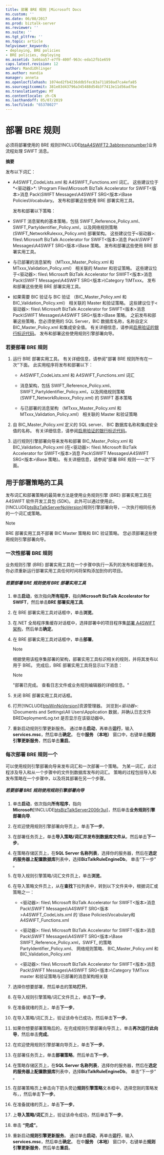 ```yaml
---
title: 部署 BRE 规则 |Microsoft Docs
ms.custom: ''
ms.date: 06/08/2017
ms.prod: biztalk-server
ms.reviewer: ''
ms.suite: ''
ms.tgt_pltfrm: ''
ms.topic: article
helpviewer_keywords:
- deploying, BRE policies
- BRE policies, deploying
ms.assetid: 3a66aa57-e7f9-400f-963c-eda12fb1e659
caps.latest.revision: 12
author: MandiOhlinger
ms.author: mandia
manager: anneta
ms.openlocfilehash: 1074ed2fb4236ddb5fec83a711850ad7ca4efa85
ms.sourcegitcommit: 381e83d43796a345488d54b3f7413e11d56ad7be
ms.translationtype: MT
ms.contentlocale: zh-CN
ms.lasthandoff: 05/07/2019
ms.locfileid: "65378027"
---
```

# <a name="deploying-bre-rules"></a>部署 BRE 规则
必须将部署使用的 BRE 规则[!INCLUDE[btaA4SWIFT2.3abbrevnonumber](../../includes/btaa4swift2-3abbrevnonumber-md.md)]业务流程处理 SWIFT 消息。  

 **摘要**  

 发布以下词汇：  

- A4SWIFT_CodeLists.xml 和 A4SWIFT_Functions.xml 词汇。 这些建议位于*\<驱动器\>*: \Program Files\Microsoft BizTalk Accelerator for SWIFT\<版本\>消息 Pack\SWIFT Messages\A4SWIFT SRG\<版本\>\Base Policies\Vocabulary。 发布和部署这些使用 BRE 部署实用工具。  

  发布和部署以下策略：  

- SWIFT 消息架构的基本策略，包括 SWIFT_Reference_Policy.xml、 SWIFT_PartyIdentifier_Policy.xml，以及网络规则策略 (SWIFT_NetworkRulexxx_Policy.xml) 部署架构。 这些建议位于\<驱动器\>: files\ Microsoft BizTalk Accelerator for SWIFT\<版本\>消息 Pack\SWIFT Messages\A4SWIFT SRG\<版本\>\Base 策略。 发布和部署这些使用 BRE 部署实用工具。  

- 与已部署的消息架构 （MTxxx_Master_Policy.xml 和 MTxxx_Validation_Policy.xml） 相关联的 Master 和验证策略。 这些建议位于\<驱动器\>: files\ Microsoft BizTalk Accelerator for SWIFT\<版本\>消息 Pack\SWIFT Messages\A4SWIFT SRG\<版本\>\Category 1\MTxxx。 发布和部署这些使用 BRE 部署实用工具。  

- 如果需要 BIC 验证与 BIC 验证 （BIC_Master_Policy.xml 和 BIC_Validation_Policy.xml） 相关联的 Master 和验证策略。 这些建议位于\<驱动器\>: files\ Microsoft BizTalk Accelerator for SWIFT\<版本\>消息 Pack\SWIFT Messages\A4SWIFT SRG\<版本\>\Base 策略。 之前发布和部署这些策略，您必须使用的 SQL Server，BIC 数据库名称，名称自定义 BIC_Master_Policy.xml 和集成安全值。 有关详细信息，请参阅[启用验证的银行标识代码](../../adapters-and-accelerators/accelerator-swift/enabling-validation-of-bank-identifier-codes.md)。 发布和部署这些使用规则引擎部署向导。  

### <a name="to-deploy-bre-rules"></a>若要部署 BRE 规则  

1.  运行 BRE 部署实用工具。 有关详细信息，请参阅"部署 BRE 规则所有在一次"下面。 此实用程序将发布和部署以下：  

    -   A4SWIFT_CodeLists.xml 和 A4SWIFT_Functions.xml 词汇  

    -   消息架构，包括 SWIFT_Reference_Policy.xml、 SWIFT_PartyIdentifier_Policy.xml，以及网络规则策略 (SWIFT_NetworkRulexxx_Policy.xml) 的 SWIFT 基本策略  

    -   与已部署的消息架构 （MTxxx_Master_Policy.xml 和 MTxxx_Validation_Policy.xml） 相关联的 Master 和验证策略  

2.  自 BIC_Master_Policy.xml 定义的 SQL server、 BIC 数据库名称和集成安全值的名称。 有关详细信息，请参阅[启用验证的银行标识代码](../../adapters-and-accelerators/accelerator-swift/enabling-validation-of-bank-identifier-codes.md)。  

3.  运行规则引擎部署向导来发布和部署 BIC_Master_Policy.xml 和 BIC_Validation_Policy.xml (在\<驱动器\>: files\ Microsoft BizTalk Accelerator for SWIFT\<版本\>消息 Pack\SWIFT Messages\A4SWIFT SRG\<版本\>\Base 策略)。 有关详细信息，请参阅"部署 BRE 规则一一次"下面。  

## <a name="tools-for-deploying-the-policies"></a>用于部署策略的工具  
 发布词汇和部署策略的最简单方法是使用业务规则引擎 (BRE) 部署实用工具在 A4SWIFT 软件开发工具包 (SDK)。 此外可以通过使用此，[!INCLUDE[btsBizTalkServerNoVersion](../../includes/btsbiztalkservernoversion-md.md)]规则引擎部署向导，一次执行相同任务的一个词汇或策略。  

> [!NOTE]
>  BRE 部署实用工具不部署 BIC Master 策略和 BIC 验证策略。 您必须部署这些使用规则引擎部署向导。  

### <a name="deploying-bre-rules-all-at-once"></a>一次性部署 BRE 规则  
 业务规则引擎 (BRE) 部署实用工具在一个步骤中执行一系列的发布和部署任务。 你必须重新运行部署实用工具任何时间将架构添加到你的项目。  

##### <a name="to-deploy-bre-rules-using-the-bre-deployment-utility"></a>若要部署 BRE 规则使用 BRE 部署实用工具  

1. 单击**启动**，依次指向**所有程序**，指向**Microsoft BizTalk Accelerator for SWIFT**，然后单击**BRE 部署实用工具**.  

2. 在 BRE 部署实用工具对话框中，单击**浏览**。  

3. 在.NET 全局程序集缓存对话框中，选择部署中的项目程序集[部署 A4SWIFT 架构](../../adapters-and-accelerators/accelerator-swift/deploying-a4swift-schemas.md)，然后单击**确定**。  

4. 在 BRE 部署实用工具对话框中，单击**部署**。  

   > [!NOTE]
   >  根据使用该程序集部署的架构，部署实用工具标识相关的规则，并将其发布以用于 BRE。 完成后，BRE 部署实用工具将显示以下消息：  

   > [!NOTE]
   >  "部署已完成。 查看日志文件或业务规则编辑器的详细信息。"  

5. 关闭 BRE 部署实用工具对话框。  

6. 打开[!INCLUDE[btsWinNoVersion](../../includes/btswinnoversion-md.md)]资源管理器。 浏览到\<*驱动器*\>: \Documents and Settings\All Users\Application 数据，并确认日志文件 BREDeploymentLog.txt 是否显示在该驱动器中。  

7. 重新启动规则引擎更新服务。 通过单击**启动**，再单击**运行**，输入**services.msc**，然后单击**确定**。 在中**服务 （本地）** 窗口中，右键单击**规则引擎更新服务**，然后单击**重启**。  

### <a name="deploying-bre-rules-one-at-a-time"></a>每次部署 BRE 规则一个  
 可以使用规则引擎部署向导来发布词汇和一次部署一个策略。 为某一词汇，此过程涉及导入和从一个步骤中的文件到数据库发布的词汇。 策略的过程包括导入和发布策略在一个步骤中，以及将其部署在另一个步骤。  

##### <a name="to-deploy-bre-rules-using-the-rules-engine-deployment-wizard"></a>若要部署 BRE 规则使用规则引擎部署向导  

1. 单击**启动**，依次指向**所有程序**，指向**Microsoft**[!INCLUDE[btsBizTalkServer2006r3ui](../../includes/btsbiztalkserver2006r3ui-md.md)]，然后单击**业务规则引擎部署向导**.  

2. 在欢迎使用规则引擎部署向导页上，单击**下一步**。  

3. 在部署任务页上，单击**导入策略/词汇并发布到数据库文件从**，然后单击**下一步**。  

4. 在策略存储区页上，在**SQL Server 名称列表**，选择你的服务器，然后在**选定的服务器上配置数据库**列表中，选择**BizTalkRuleEngineDb**。 单击“下一步” 。  

5. 在导入规则引擎策略/词汇文件页上，单击**浏览**。  

6. 在导入策略文件页上，从在**查找**下拉列表中，转到以下文件夹中，根据词汇或策略之一：  

   -   \<驱动器\>: files\ Microsoft BizTalk Accelerator for SWIFT\<版本\>消息 Pack\SWIFT Messages\A4SWIFT SRG\<版本\>A4SWIFT_CodeLists.xml 的 \Base Policies\Vocabulary和 A4SWIFT_Functions.xml  

   -   \<驱动器\>: files\ Microsoft BizTalk Accelerator for SWIFT\<版本\>消息 Pack\SWIFT Messages\A4SWIFT SRG\<版本\>\Base SWIFT_Reference_Policy.xml，SWIFT_ 的策略PartyIdentifier_Policy.xml、 网络规则策略、 BIC_Master_Policy.xml 和 BIC_Validation_Policy.xml  

   -   \<驱动器\>: files\ Microsoft BizTalk Accelerator for SWIFT\<版本\>消息 Pack\SWIFT Messages\A4SWIFT SRG\<版本\>\Category 1\MTxxx master 和验证策略与已部署的消息架构相关联  

7. 选择你想要部署，然后单击的策略**打开**。  

8. 在导入规则引擎策略/词汇文件页上，单击**下一步**。  

9. 在准备就绪的页上，单击**下一步**。  

10. 在导入策略/词汇页上，验证该命令已成功，然后单击**下一步**。  

11. 如果你想要部署策略后的，在完成规则引擎部署向导页上，单击**再次运行此向导**，然后单击**完成**。  

12. 在欢迎使用规则引擎部署向导页上，单击**下一步**。  

13. 在部署任务页上，单击**部署策略**，然后单击**下一步**。  

14. 在策略存储区页上，在**SQL Server 名称列表**，选择你的服务器，然后在**选定的服务器上配置数据库**列表中，选择**BizTalkRuleEngineDb**。 单击“下一步” 。  

15. 在部署策略页上单击向下箭头旁边**规则引擎策略**文本框中，选择您刚的策略发布，，然后单击**下一步**。  

16. 在准备就绪的页上，单击**下一步**。  

17. 上**导入策略/词汇**页上，验证该命令成功，然后单击**下一步**。  

18. 单击 **“完成”**。  

19. 重新启动**规则引擎更新服务**。 通过单击**启动**，再单击**运行**，输入**services.msc**，然后单击**确定**。 在中**服务 （本地）** 窗口中，右键单击**规则引擎更新服务**，然后单击**重启**。
